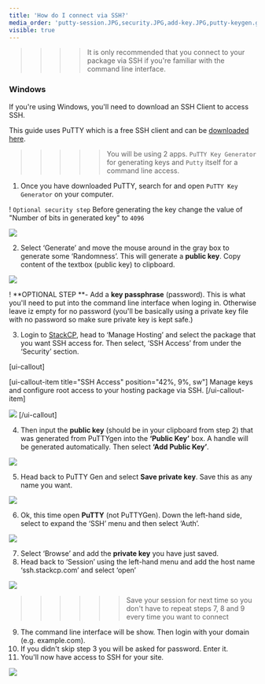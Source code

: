 ```yaml
---
title: 'How do I connect via SSH?'
media_order: 'putty-session.JPG,security.JPG,add-key.JPG,putty-keygen.gif,putty-save-private-key.JPG,putty-auth.JPG,putty-generated-key.JPG,putty-connected.JPG'
visible: true
---
```


>>>> It is only recommended that you connect to your package via SSH if you're familiar with the command line interface.

### Windows

If you're using Windows, you'll need to download an SSH Client to access SSH.

This guide uses PuTTY which is a free SSH client and can be [downloaded here](https://www.chiark.greenend.org.uk/~sgtatham/putty/latest.html).

>>>>> You will be using 2 apps. `PuTTY Key Generator` for generating keys and `Putty` itself for a command line access.

1. Once you have downloaded PuTTY, search for and open `PuTTY Key Generator` on your computer.

! `Optional security step` Before generating the key change the value of "Number of bits in generated key" to `4096`

![](putty-keygen.gif)

2. Select ‘Generate’ and move the mouse around in the gray box to generate some ‘Randomness’. This will generate a **public key**. Copy content of the textbox (public key) to clipboard.

![](putty-generated-key.JPG)

! **OPTIONAL STEP **- Add a **key passphrase** (password). This is what you'll need to put into the command line interface when loging in. Otherwise leave iz empty for no password (you'll be basically using a private key file with no password so make sure private key is kept safe.)

3. Login to [StackCP](https://stackcp.com), head to ‘Manage Hosting’ and select the package that you want SSH access for. Then select, ‘SSH Access’ from under the ‘Security’ section.

[ui-callout]

[ui-callout-item title="SSH Access" position="42%, 9%, sw"]
Manage keys and configure root access to your hosting package via SSH.
[/ui-callout-item]

![](security.JPG)
[/ui-callout]

4. Then input the **public key** (should be in your clipboard from step 2) that was generated from PuTTYgen into the **‘Public Key’** box. A handle will be generated automatically. Then select **‘Add Public Key’**.

![](add-key.JPG)

5. Head back to PuTTY Gen and select **Save private key**. Save this as any name you want.

![](putty-save-private-key.JPG)

6. Ok, this time open **PuTTY** (not PuTTYGen). Down the left-hand side, select to expand the ‘SSH’ menu and then select ‘Auth’.

![](putty-auth.JPG)

7. Select ‘Browse’ and add the **private key** you have just saved.
8. Head back to ‘Session’ using the left-hand menu and add the host name ‘ssh.stackcp.com’ and select ‘open’

![](putty-session.JPG)

>>>>>> Save your session for next time so you don't have to repeat steps 7, 8 and 9 every time you want to connect

9. The command line interface will be show. Then login with your domain (e.g. example.com).
10. If you didn't skip step 3 you will be asked for password. Enter it.
11. You'll now have access to SSH for your site.

![](putty-connected.JPG)
